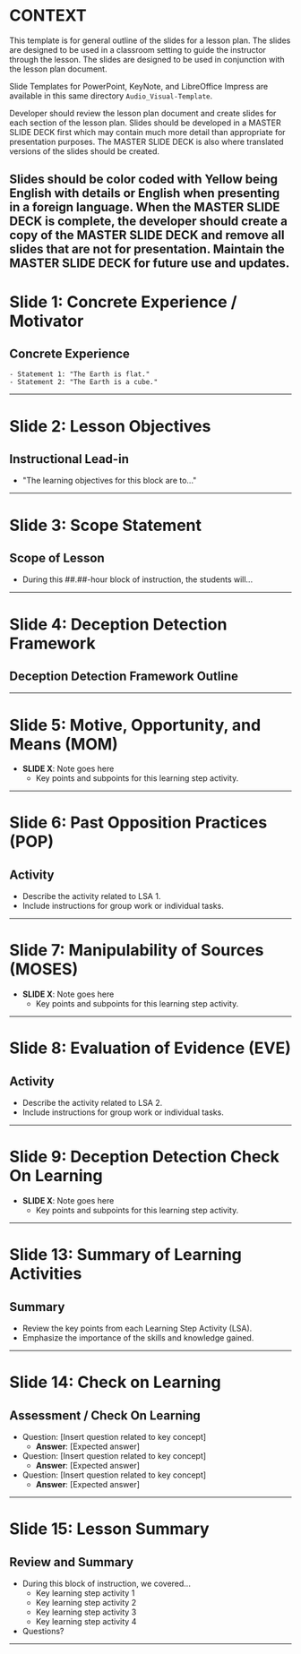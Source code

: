 # CONTEXT
This template is for general outline of the slides for a lesson plan. The slides are designed to be used in a classroom setting to guide the instructor through the lesson. The slides are designed to be used in conjunction with the lesson plan document.

Slide Templates for PowerPoint, KeyNote, and LibreOffice Impress are available in this same directory `Audio_Visual-Template`.

Developer should review the lesson plan document and create slides for each section of the lesson plan. Slides should be developed in a MASTER SLIDE DECK first which may contain much more detail than appropriate for presentation purposes. The MASTER SLIDE DECK is also where translated versions of the slides should be created. 

Slides should be color coded with Yellow being English with details or English when presenting in a foreign language. When the MASTER SLIDE DECK is complete, the developer should create a copy of the MASTER SLIDE DECK and remove all slides that are not for presentation. Maintain the MASTER SLIDE DECK for future use and updates.
---

# Slide 1: Concrete Experience / Motivator
## Concrete Experience
    - Statement 1: "The Earth is flat." 
    - Statement 2: "The Earth is a cube." 

---

# Slide 2: Lesson Objectives
## Instructional Lead-in
- "The learning objectives for this block are to..."

---

# Slide 3: Scope Statement
## Scope of Lesson
- During this ##.##-hour block of instruction, the students will...

---

# Slide 4: Deception Detection Framework
## Deception Detection Framework Outline

---

# Slide 5: Motive, Opportunity, and Means (MOM)
- **SLIDE X**: Note goes here
  - Key points and subpoints for this learning step activity.

---

# Slide 6: Past Opposition Practices (POP)
## Activity
- Describe the activity related to LSA 1.
- Include instructions for group work or individual tasks.

---

# Slide 7: Manipulability of Sources (MOSES)
- **SLIDE X**: Note goes here
  - Key points and subpoints for this learning step activity.

---

# Slide 8: Evaluation of Evidence (EVE)
## Activity
- Describe the activity related to LSA 2.
- Include instructions for group work or individual tasks.

---

# Slide 9: Deception Detection Check On Learning
- **SLIDE X**: Note goes here
  - Key points and subpoints for this learning step activity.


---

# Slide 13: Summary of Learning Activities
## Summary
- Review the key points from each Learning Step Activity (LSA).
- Emphasize the importance of the skills and knowledge gained.

---

# Slide 14: Check on Learning
## Assessment / Check On Learning
- Question: [Insert question related to key concept]
  - **Answer**: [Expected answer]
- Question: [Insert question related to key concept]
  - **Answer**: [Expected answer]
- Question: [Insert question related to key concept]
  - **Answer**: [Expected answer]

---

# Slide 15: Lesson Summary
## Review and Summary
- During this block of instruction, we covered...
  - Key learning step activity 1
  - Key learning step activity 2
  - Key learning step activity 3
  - Key learning step activity 4
- Questions?

---
